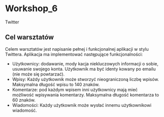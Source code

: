 # Workshop_6
Twitter

## Cel warsztatów
Celem warsztatów jest napisanie pełnej i funkcjonalnej aplikacji w stylu Twittera. Aplikacja ma
implementować następujące funkcjonalności:
* Użytkownicy: dodawanie, mody kacja niekluczowych informacji o sobie, usuwanie swojego
konta. Użytkownik ma być identy kowany po emailu (nie może się powtarzać).
* Wpisy: Każdy użytkownik może stworzyć nieograniczoną liczbę wpisów. Maksymalna długość
wpisu to 140 znaków.
* Komentarze: pod każdym wpisem inni użytkownicy mają mieć możliwość wpisywania
komentarzy. Maksymalna długość komentarza to 60 znaków.
* Wiadomości: Każdy użytkownik może wysłać innemu użytkownikowi wiadomość.
